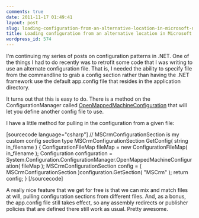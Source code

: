 ```yaml
---
comments: true
date: 2011-11-17 01:49:41
layout: post
slug: loading-configuration-from-an-alternative-location-in-microsoft-net
title: Loading configuration from an alternative location in Microsoft .NET
wordpress_id: 574
---
```


I'm continuing my series of posts on configuration patterns in .NET. One of the things I had to do recently was to retrofit some code that I was writing to use an alternate configuration file. That is, I needed the ability to specify file from the commandline to grab a config section rather than having the .NET framework use the default app.config file that resides in the application directory.

It turns out that this is easy to do. There is a method on the ConfigurationManager called [OpenMappedMachineConfiguration](http://msdn.microsoft.com/en-us/library/system.configuration.configurationmanager.openmappedmachineconfiguration.aspx) that will let you define another config file to use.

I have a little method for pulling in the configuration from a given file:

[sourcecode language="csharp"]
// MSCrmConfigurationSection is my custom config section type
MSCrmConfigurationSection GetConfig( string in_filename ) {
	ConfigurationFileMap fileMap = new ConfigurationFileMap( in_filename );
	Configuration configuration = System.Configuration.ConfigurationManager.OpenMappedMachineConfiguration( fileMap );
	MSCrmConfigurationSection config = ( MSCrmConfigurationSection )configuration.GetSection( "MSCrm" );
	return config;
}
[/sourcecode]

A really nice feature that we get for free is that we can mix and match files at will, pulling configuration sections from different files. And, as a bonus, the app.config file still takes effect, so any assembly redirects or publisher policies that are defined there still work as usual. Pretty awesome.
